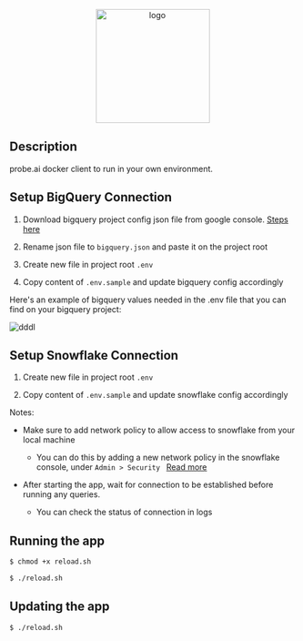 <p align="center">
  <a href="https://imgbb.com/"><img src="https://i.ibb.co/VBhDKrt/logo.png" alt="logo" width="200" border="0" /></a>
</p>

## Description

probe.ai docker client to run in your own environment.

## Setup BigQuery Connection

1. Download bigquery project config json file from google console. [Steps here](https://www.metabase.com/docs/latest/databases/connections/bigquery)

2. Rename json file to `bigquery.json` and paste it on the project root

3. Create new file in project root `.env`

4. Copy content of `.env.sample` and update bigquery config accordingly

Here's an example of bigquery values needed in the .env file that you can find on your bigquery project:

![dddl](https://user-images.githubusercontent.com/30016913/219969360-1f7039b5-5b6e-483b-ac11-0e484bb20487.png)

## Setup Snowflake Connection

1. Create new file in project root `.env`

2. Copy content of `.env.sample` and update snowflake config accordingly

Notes:

- Make sure to add network policy to allow access to snowflake from your local machine

  - You can do this by adding a new network policy in the snowflake console, under `Admin > Security ` [Read more](https://docs.snowflake.com/en/user-guide/network-policies)

- After starting the app, wait for connection to be established before running any queries.
  - You can check the status of connection in logs

## Running the app

```bash
$ chmod +x reload.sh

$ ./reload.sh
```

## Updating the app

```bash
$ ./reload.sh
```
